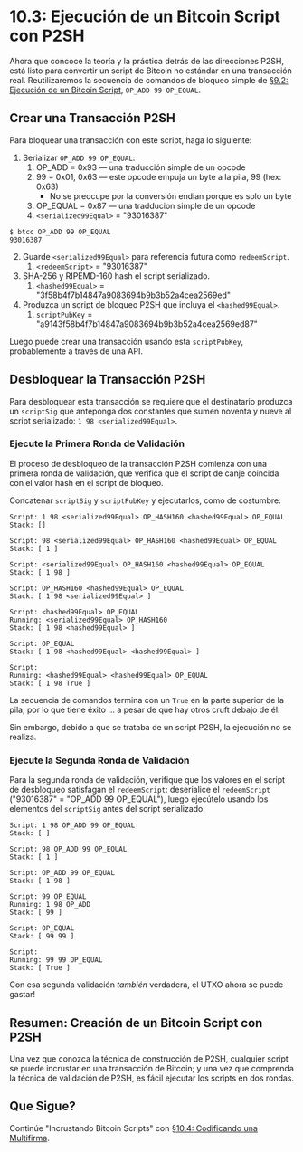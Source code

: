 # 10.3: Ejecución de un Bitcoin Script con P2SH

Ahora que concoce la teoría y la práctica detrás de las direcciones P2SH, está listo para convertir un script de Bitcoin no estándar en una transacción real. Reutilizaremos la secuencia de comandos de bloqueo simple de [§9.2: Ejecución de un Bitcoin Script](09_2_Ejecutando_un_Script_Bitcoin.md), `OP_ADD 99 OP_EQUAL`.

## Crear una Transacción P2SH

Para bloquear una transacción con este script, haga lo siguiente:

1. Serializar `OP_ADD 99 OP_EQUAL`:
   1. OP_ADD = 0x93 — una traducción simple de un opcode
   2. 99 = 0x01, 0x63 — este opcode empuja un byte a la pila, 99 (hex: 0x63)
      * No se preocupe por la conversión endian porque es solo un byte
   3. OP_EQUAL = 0x87 — una tradducion simple de un opcode
   4. `<serialized99Equal>` = "93016387" 
   
```
$ btcc OP_ADD 99 OP_EQUAL
93016387
```

2. Guarde `<serialized99Equal>` para referencia futura como `redeemScript`.
   1. `<redeemScript>` = "93016387"
3. SHA-256 y RIPEMD-160 hash el script serializado.
   1. `<hashed99Equal>` = "3f58b4f7b14847a9083694b9b3b52a4cea2569ed"
4. Produzca un script de bloqueo P2SH que incluya el `<hashed99Equal>`.
   1. `scriptPubKey` = "a9143f58b4f7b14847a9083694b9b3b52a4cea2569ed87"

Luego puede crear una transacción usando esta `scriptPubKey`, probablemente a través de una API.

## Desbloquear la Transacción P2SH

Para desbloquear esta transacción se requiere que el destinatario produzca un `scriptSig` que anteponga dos constantes que sumen noventa y nueve al script serializado: `1 98 <serialized99Equal>`.

### Ejecute la Primera Ronda de Validación

El proceso de desbloqueo de la transacción P2SH comienza con una primera ronda de validación, que verifica que el script de canje coincida con el valor hash en el script de bloqueo. 

Concatenar `scriptSig` y `scriptPubKey` y ejecutarlos, como de costumbre:
```
Script: 1 98 <serialized99Equal> OP_HASH160 <hashed99Equal> OP_EQUAL
Stack: []

Script: 98 <serialized99Equal> OP_HASH160 <hashed99Equal> OP_EQUAL
Stack: [ 1 ]

Script: <serialized99Equal> OP_HASH160 <hashed99Equal> OP_EQUAL
Stack: [ 1 98 ]

Script: OP_HASH160 <hashed99Equal> OP_EQUAL
Stack: [ 1 98 <serialized99Equal> ]

Script: <hashed99Equal> OP_EQUAL
Running: <serialized99Equal> OP_HASH160
Stack: [ 1 98 <hashed99Equal> ]

Script: OP_EQUAL
Stack: [ 1 98 <hashed99Equal> <hashed99Equal> ]

Script: 
Running: <hashed99Equal> <hashed99Equal> OP_EQUAL
Stack: [ 1 98 True ]
```
La secuencia de comandos termina con un `True` en la parte superior de la pila, por lo que tiene éxito ... a pesar de que hay otros cruft debajo de él.

Sin embargo, debido a que se trataba de un script P2SH, la ejecución no se realiza. 

### Ejecute la Segunda Ronda de Validación

Para la segunda ronda de validación, verifique que los valores en el script de desbloqueo satisfagan el `redeemScript`: deserialice el `redeemScript` ("93016387" = "OP_ADD 99 OP_EQUAL"), luego ejecútelo usando los elementos del `scriptSig` antes del script serializado:

```
Script: 1 98 OP_ADD 99 OP_EQUAL
Stack: [ ]

Script: 98 OP_ADD 99 OP_EQUAL
Stack: [ 1 ]

Script: OP_ADD 99 OP_EQUAL
Stack: [ 1 98 ]

Script: 99 OP_EQUAL
Running: 1 98 OP_ADD
Stack: [ 99 ]

Script: OP_EQUAL
Stack: [ 99 99 ]

Script: 
Running: 99 99 OP_EQUAL
Stack: [ True ]
```
Con esa segunda validación _también_ verdadera, el UTXO ahora se puede gastar!

## Resumen: Creación de un Bitcoin Script con P2SH

Una vez que conozca la técnica de construcción de P2SH, cualquier script se puede incrustar en una transacción de Bitcoin; y una vez que comprenda la técnica de validación de P2SH, es fácil ejecutar los scripts en dos rondas.

## Que Sigue?

Continúe "Incrustando Bitcoin Scripts" con [§10.4: Codificando una Multifirma](10_4_Codificando_una_Multifirma.md).
